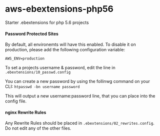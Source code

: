 # aws-ebextensions-php56
Starter .ebextensions for php 5.6 projects



#### Password Protected Sites

By default, all environemts will have this enabled. To disable it on production, please add the following configuration variable:
```
AWS_ENV=production
```

To set a projects username & password, edit the line in ```.ebextensions/10_passwd.config```

You can create a new password by using the follinwg command on your CLI: ```htpasswd -bn username password```

This will output a new username:password line, that you can place into the config file.


#### nginx Rewrite Rules

Any Rewrite Rules should be placed in ```.ebextensions/02_rewrites.config```. Do not edit any of the other files. 
